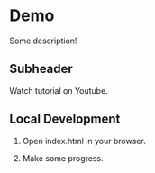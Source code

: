 # Demo

Some description!

## Subheader

Watch tutorial on Youtube.

## Local Development

1. Open index.html in your browser.

2. Make some progress.